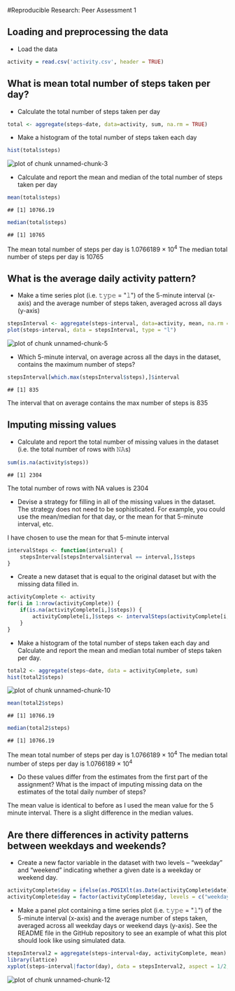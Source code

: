 #Reproducible Research: Peer Assessment 1

## Loading and preprocessing the data

* Load the data


```r
activity = read.csv('activity.csv', header = TRUE)
```

## What is mean total number of steps taken per day?

* Calculate the total number of steps taken per day


```r
total <- aggregate(steps~date, data=activity, sum, na.rm = TRUE)
```

* Make a histogram of the total number of steps taken each day


```r
hist(total$steps)
```

![plot of chunk unnamed-chunk-3](figure/unnamed-chunk-3-1.png)

* Calculate and report the mean and median of the total number of steps taken per day


```r
mean(total$steps)
```

```
## [1] 10766.19
```

```r
median(total$steps)
```

```
## [1] 10765
```

The mean total number of steps per day is 1.0766189 &times; 10<sup>4</sup>
The median total number of steps per day is 10765

## What is the average daily activity pattern?

* Make a time series plot (i.e. 𝚝𝚢𝚙𝚎 = "𝚕") of the 5-minute interval (x-axis) and the average number of steps taken, averaged across all days (y-axis)


```r
stepsInterval <- aggregate(steps~interval, data=activity, mean, na.rm = TRUE)
plot(steps~interval, data = stepsInterval, type = "l")
```

![plot of chunk unnamed-chunk-5](figure/unnamed-chunk-5-1.png)

* Which 5-minute interval, on average across all the days in the dataset, contains the maximum number of steps?


```r
stepsInterval[which.max(stepsInterval$steps),]$interval
```

```
## [1] 835
```

The interval that on average contains the max number of steps is 835

## Imputing missing values

* Calculate and report the total number of missing values in the dataset (i.e. the total number of rows with 𝙽𝙰s)


```r
sum(is.na(activity$steps))
```

```
## [1] 2304
```

The total number of rows with NA values is 2304

* Devise a strategy for filling in all of the missing values in the dataset. The strategy does not need to be sophisticated. For example, you could use the mean/median for that day, or the mean for that 5-minute interval, etc.

I have chosen to use the mean for that 5-minute interval


```r
intervalSteps <- function(interval) {
    stepsInterval[stepsInterval$interval == interval,]$steps
}
```


* Create a new dataset that is equal to the original dataset but with the missing data filled in.


```r
activityComplete <- activity
for(i in 1:nrow(activityComplete)) {
    if(is.na(activityComplete[i,]$steps)) {
        activityComplete[i,]$steps <- intervalSteps(activityComplete[i,]$interval)
    }
}
```

* Make a histogram of the total number of steps taken each day and Calculate and report the mean and median total number of steps taken per day. 


```r
total2 <- aggregate(steps~date, data = activityComplete, sum)
hist(total2$steps)
```

![plot of chunk unnamed-chunk-10](figure/unnamed-chunk-10-1.png)

```r
mean(total2$steps)
```

```
## [1] 10766.19
```

```r
median(total2$steps)
```

```
## [1] 10766.19
```

The mean total number of steps per day is 1.0766189 &times; 10<sup>4</sup>
The median total number of steps per day is 1.0766189 &times; 10<sup>4</sup>

* Do these values differ from the estimates from the first part of the assignment? What is the impact of imputing missing data on the estimates of the total daily number of steps?

The mean value is identical to before as I used the mean value for the 5 minute interval. There is a slight difference in the median values. 

## Are there differences in activity patterns between weekdays and weekends?

* Create a new factor variable in the dataset with two levels – “weekday” and “weekend” indicating whether a given date is a weekday or weekend day.


```r
activityComplete$day = ifelse(as.POSIXlt(as.Date(activityComplete$date))$wday%%6==0, "weekend", "weekday")
activityComplete$day = factor(activityComplete$day, levels = c("weekday", "weekend"))
```

* Make a panel plot containing a time series plot (i.e. 𝚝𝚢𝚙𝚎 = "𝚕") of the 5-minute interval (x-axis) and the average number of steps taken, averaged across all weekday days or weekend days (y-axis). See the README file in the GitHub repository to see an example of what this plot should look like using simulated data.


```r
stepsInterval2 = aggregate(steps~interval+day, activityComplete, mean)
library(lattice)
xyplot(steps~interval|factor(day), data = stepsInterval2, aspect = 1/2, type = "l")
```

![plot of chunk unnamed-chunk-12](figure/unnamed-chunk-12-1.png)
